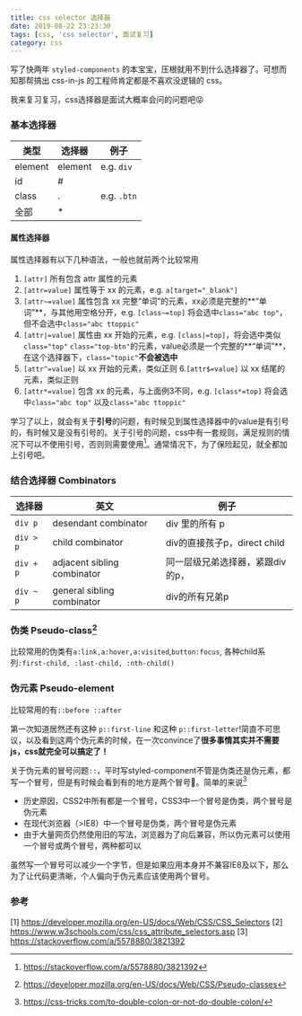 ```yaml
---
title: css selector 选择器
date: 2019-08-22 23:23:30
tags: [css, 'css selector', 面试复习]
category: css
---
```

写了快两年 `styled-components` 的本宝宝，压根就用不到什么选择器了。可想而知那帮搞出 css-in-js 的工程师肯定都是不喜欢没逻辑的 css。

我来复习复习，css选择器是面试大概率会问的问题吧😝

### 基本选择器
|类型|选择器|例子|
|---|---|---|
|element| element | e.g. `div` |
|id| # | |
|class| . | e.g. `.btn` |
|全部| * | |

#### 属性选择器
属性选择器有以下几种语法，一般也就前两个比较常用
1. `[attr]` 所有包含 attr 属性的元素
2. `[attr=value]` 属性等于 xx 的元素，e.g. `a[target="_blank"]`
3. `[attr~=value]` 属性包含 xx 完整“单词”的元素，xx必须是完整的**“单词”**，与其他用空格分开，e.g. `[class~=top]` 将会选中`class="abc top"`，但不会选中`class="abc ttoppic"`
4. `[attr|=value]` 属性由 xx 开始的元素，e.g. `[class|=top]`，将会选中类似`class="top"` `class="top-btn"`的元素，value必须是一个完整的**“单词”**，在这个选择器下，`class="topic"`**不会被选中**
5. `[attr^=value]` 以 xx 开始的元素，类似正则
6.`[attr$=value]` 以 xx 结尾的元素，类似正则
7. `[attr*=value]` 包含 xx 的元素，与上面例3不同，e.g. `[class*=top]` 将会选中`class="abc top"` 以及`class="abc ttoppic"`

学习了以上，就会有关于**引号**的问题，有时候见到属性选择器中的value是有引号的，有时候又是没有引号的。关于引号的问题，css中有一套规则，满足规则的情况下可以不使用引号，否则则需要使用[^3]。通常情况下，为了保险起见，就全都加上引号吧。

### 结合选择器 Combinators
|选择器|英文|例子|
|---|---|---|
|`div p`| desendant combinator | div 里的所有 p |
|`div > p`| child combinator | div的直接孩子p，direct child |
|`div + p`| adjacent sibling combinator | 同一层级兄弟选择器，紧跟div的p， |
|`div ~ p`| general sibling combinator | div的所有兄弟p |

### 伪类 Pseudo-class[^4]
比较常用的伪类有`a:link,a:hover,a:visited`,`button:focus`, 各种child系列`:first-child, :last-child, :nth-child()`

### 伪元素 Pseudo-element
比较常用的有`::before ::after`

第一次知道居然还有这种 `p::first-line` 和这种 `p::first-letter`!简直不可思议，以及看到这两个伪元素的时候，在一次convince了**很多事情其实并不需要js，css就完全可以搞定了！**

关于伪元素的冒号问题`::`，平时写styled-component不管是伪类还是伪元素，都写一个冒号，但是有时候会看到有的地方是两个冒号🤔。简单的来说[^5]
- 历史原因，CSS2中所有都是一个冒号，CSS3中一个冒号是伪类，两个冒号是伪元素
- 在现代浏览器（>IE8）中一个冒号是伪类，两个冒号是伪元素
- 由于大量网页仍然使用旧的写法，浏览器为了向后兼容，所以伪元素可以使用一个冒号或两个冒号，两种都可以

虽然写一个冒号可以减少一个字节，但是如果应用本身并不兼容IE8及以下，那么为了让代码更清晰，个人偏向于伪元素应该使用两个冒号。

### 参考
[1] https://developer.mozilla.org/en-US/docs/Web/CSS/CSS_Selectors
[2] https://www.w3schools.com/css/css_attribute_selectors.asp
[3] https://stackoverflow.com/a/5578880/3821392

[^3]: https://stackoverflow.com/a/5578880/3821392
[^4]: https://developer.mozilla.org/en-US/docs/Web/CSS/Pseudo-classes
[^5]: https://css-tricks.com/to-double-colon-or-not-do-double-colon/
